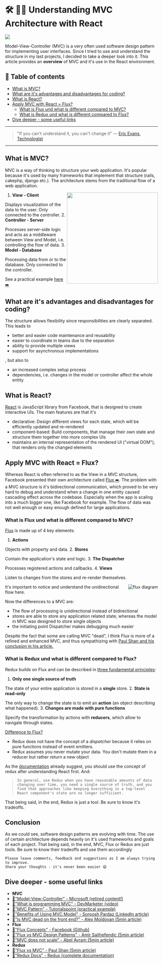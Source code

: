 # 🛠 📐📏 Understanding MVC Architecture with React

[<img src="https://images.unsplash.com/photo-1484504844383-7676f295d034?dpr=2&auto=format&fit=crop&w=767&h=431&q=80&cs=tinysrgb&crop=">](https://unsplash.com/search/architecture?photo=b6GavtrLBo4)


Model-View-Controller (MVC) is a very often used software design pattern for implementing user interfaces. Since I tried to use and understand the structure in my last projects, I decided to take a deeper look into it. This article provides an **overview** of MVC and it's use in the React environment.

## 📄 Table of contents
  * [What is MVC?](#what-is-mvc)
  * [What are it's advantages and disadvantages for coding?](#what-are-its-advantages-and-disadvantages-for-coding)
  * [What is React?](#what-is-react)
  * [Apply MVC with React = Flux?](#apply-mvc-with-react-flux)
    * [What is Flux und what is different compared to MVC?](#what-is-flux-und-what-is-different-compared-to-mvc)
    * [What is Redux und what is different compared to Flux?](#what-is-redux-und-what-is-different-compared-to-flux)
  * [Dive deeper - some useful links](#dive-deeper-some-useful-links)

---

>"If you can't understand it, you can't change it"
― [Eric Evans, Technologist](https://en.wikipedia.org/wiki/Domain-driven_design)

---

## What is MVC?
MVC is a way of thinking to structure your web application. It's popular because it's used by many frameworks that implement that structure (rails, cakephp, django etc.).
The architecture stems from the traditional flow of a web application.

<img src="http://i.imgur.com/fPHzoBY.png" align="right" height="300">

  1. **View - Client**

  Displays visualization of the data to the user. Only connected to the controller.
  2. **Controller - Server**

  Processes server-side logic and acts as a middleware between View and Model, i.e. controlling the flow of data.
  3. **Model - Database**

  Processing data from or to the database. Only connected to the controller.

See a practical example [here ➡️](https://www.tutorialspoint.com/design_pattern/mvc_pattern.htm)

## What are it's advantages and disadvantages for coding?
The structure allows flexibility since responsibilities are clearly separated. This leads to
- better and easier code maintenance and reusability
- easier to coordinate in teams due to the separation
- ability to provide multiple views
- support for asynchronous implementations

, but also to
- an increased complex setup process
- dependencies, i.e. changes in the model or controller affect the whole entity

## What is React?
[React](https://github.com/facebook/react) is JavaScript library from Facebook, that is designed to create interactive UIs. The main features are that it's
- declarative: Design different views for each state, which will be efficiently updated and re-rendered
- component-based: Build components, that manage their own state and structure them together into more complex UIs
- maintains an internal representation of the rendered UI ("virtual DOM"), that renders only the changed elements

## Apply MVC with React = Flux?

Whereas React is often referred to as the View in a MVC structure, Facebook presented their own architecture called [Flux ➡️](https://github.com/facebook/flux). The problem with a MVC structure is it's bidirectional communication, which proved to be very hard to debug and understand when a change in one entity caused cascading effect across the codebase. Especially when the app is scaling into a much bigger one, like Facebook for example. The flow of data was not well enough or easy enough defined for large applications.

### What is Flux und what is different compared to MVC?
[Flux](https://github.com/facebook/flux) is made up of 4 key elements:
  1. **Actions**

  Objects with property and data.
  2. **Stores**

  Contain the application's state and logic.
  3. **The Dispatcher**

  Processes registered actions and callbacks.
  4. **Views**

  Listen to changes from the stores and re-render themselves.

<img src="https://github.com/facebook/flux/blob/master/docs/img/flux-diagram-white-background.png?raw=true" align="right" alt="flux diagram">

It's important to notice and understand the unidirectional flow here.

Now the differences to a MVC are:
- The flow of processing is unidirectional instead of bidirectional
- stores are able to store any application related state, whereas the model in MVC was designed to store single objects
- the initiating point Dispatcher makes debugging much easier

Despite the fact that some are calling MVC "dead", I think Flux is more of a refined and enhanced MVC, and thus sympathizing with [Paul Shan and his conclusion in his article.](http://voidcanvas.com/flux-vs-mvc/)

### What is Redux und what is different compared to Flux?
Redux builds on Flux and can be described in [three fundamental principles](http://redux.js.org/docs/introduction/ThreePrinciples.html):
  1. **Only one single source of truth**

  The state of your entire application is stored in a **single** store.
  2. **State is read-only**

  The only way to change the state is to emit an **action** (an object describing what happened).
  3. **Changes are made with pure functions**

  Specify the transformation by actions with **reducers**, which allow to navigate through states.

[Difference to Flux?](http://redux.js.org/docs/introduction/PriorArt.html)
- Redux does not have the concept of a *dispatcher* because it relies on pure functions instead of event emitters.
- Redux assumes you never mutate your data. You don't mutate them in a reducer but rather return a new object

As the [documentation](http://redux.js.org/docs/faq/General.html) already suggest, you should use the concept of redux after understanding React first. And:
>`In general, use Redux when you have reasonable amounts of data changing over time, you need a single source of truth, and you find that approaches like keeping everything in a top-level React component's state are no longer sufficient.`

That being said, in the end, Redux is just a tool. Be sure to know it's tradeoffs.

## Conclusion
As we could see, software design patterns are evolving with time. The use of certain architecture depends heavily on it's used frameworks and goals of each project. That being said, in the end, MVC, Flux or Redux are just tools. Be sure to know their tradeoffs and use them accordingly

```
Please leave comments, feedback and suggestions as I am always trying to improve.
Share your thoughts - it's never been easier 😄
```

## Dive deeper - some useful links
- **MVC**
- [🔀"Model-View-Controller" - Microsoft (retired content!)](https://msdn.microsoft.com/en-us/library/ff649643.aspx)
- [🔀"What is programming MVC" - DevMarketer (video)](https://www.youtube.com/watch?v=1IsL6g2ixak)
- [🔀"MVC Pattern" - Tutorialspoint (practical example)](https://www.tutorialspoint.com/design_pattern/mvc_pattern.htm)
- [🔀"Benefits of Using MVC Model" - Soroosh Pardaz (LinkedIn article)](https://www.linkedin.com/pulse/six-benefits-using-mvc-model-effective-web-soroosh-pardaz)
- [🔀"Is MVC dead on the front end?" - Alex Moldovan (5min article)](https://medium.freecodecamp.com/is-mvc-dead-for-the-frontend-35b4d1fe39ec#.5h3n45u4b)
- **Flux**
- [🔀"Flux Concepts" - Facebook (Github)](https://github.com/facebook/flux/tree/master/examples/flux-concepts)
- [🔀"Flux vs MVC Design Patterns" - Amir Salihefendic (5min article)](https://medium.com/hacking-and-gonzo/flux-vs-mvc-design-patterns-57b28c0f71b7#.g4rga64ez)
- [🔀"MVC does not scale" - Abel Avram (5min article)](https://www.infoq.com/news/2014/05/facebook-mvc-flux)
- **Redux**
- [🔀"Flux vs MVC" - Paul Shan (5min article)](http://voidcanvas.com/flux-vs-mvc/)
- [🔀"Redux Docs" - Redux (complete documentation)](http://redux.js.org/)
